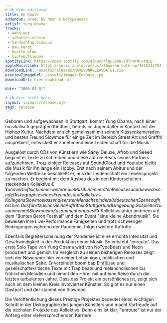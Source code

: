 ```yaml
---
# Ab Hier editieren
title: En Route
addendum: brod. by Neon & NoTypeBeats
artist: Yung Obama
tracks:
 - wahn.wut
 - schatten.schein
 - handschlag.biosous
 - bau.kunst
 - hustle.glow
 - laufen.fliegen
spotifyLink: https://open.spotify.com/album/4lguZpXKuTdTFmYRCxtW5Q
appleMusicLink: https://music.apple.com/us/album/enroute-ep/1615312754
downloadLink: /assets/releases/NAVEVONRELEASDATEI.zip
previewIimageUrl: /assets/images/Enroute.jpg
downloadUrl: hier download url

date: "2000-01-01"

# Ab hier nicht mehr
layout: layouts/release.njk
tags: release
---
```


Geboren und aufgewachsen in Stuttgart, kommt Yung Obama, nach einer musikalisch
geprägten Kindheit, bereits im Jugendalter in Kontakt mit der Hiphop Kultur. Nachdem er
sich gemeinsam mit seinem Klassenkameraden und besten Freund Slowmoe für einige Zeit
im Bereich Street Art und Graffiti ausprobiert, entwickelt er zunehmend eine Leidenschaft für
die Musik. 

Ausgelöst durch CDs von Künstlern wie Samy Deluxe, Afrob und Seeed beginnt
er Texte zu schreiben und diese auf die Beats seines Partners aufzunehmen. Trotz einiger
Releases auf SoundCloud und Youtube bleibt die Musik für ihn lange ein Hobby. Erst nach
seinem Abitur und der folgenden Weltreise beschließt er, aus der Leidenschaft ein
Lebensprojekt zu machen. Er beginnt mit dem Ausbau des in den Kinderschuhen
steckenden Kollektivs €$¥ und vertieft sich immer weiter in die Musik. Seine ersten Releases
und die wachsende Diskographie seines Freundes und Kollektiv-Kollegens Slowmoe lassen
die ersten Menschen in der süddeutschen Szene aufhorchen. Das führt zu einer Reihe
Auftritte in Stuttgart und Umgebung. So spielt er zusammen mit Slowmoe im
Zusammenhang des €$¥ Kollektivs unter anderem auf dem "Bunten Beton Festival" und
dem Event "eine kleine Abendmusik". Sie beweisen ihre Live-Performance Fähigkeiten und
trotz schwieriger Bedingungen während der Pandemie, folgen weitere Auftritte.


Ebenfalls Begleiterscheinung der Pandemie ist eine erhöhte Intensität und Geschwindigkeit
in der Produktion neuer Musik. So entsteht "enroute". Das erste Solo Tape von Yung Obama
wird von NoTypeBeats und Neon produziert und gemixt. Im Vergleich zu seinen bisherigen
Releases zeigt sich der Newcomer hier von einer tiefsinnigen, politischen und musikalischen
Seite. Er verbindet boom bap Einflüsse und gesellschaftskritische Texte mit Trap beats und
melancholischen bis fröhlichen Melodien und nimmt den Hörer mit auf eine Reise durch die
letzten turbulenten Jahre. Dass das Projekt ein persönliches ist, zeigt sich auch an dem
kleinen Kreis involvierter Künstler. So gibt es nur einen Gastpart und der stammt von
Slowmoe.


Die Veröffentlichung dieses Prestige Projektes bedeutet einen wichtigen Schritt in der
Diskographie des jungen Künstlers und macht Vorfreude auf die nächsten Projekte des
Kollektivs. Denn eins ist klar; "enroute" ist nur der Anfang einer vielversprechenden Karriere.